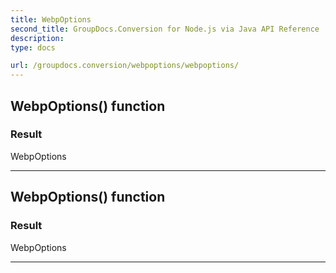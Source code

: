 ```yaml
---
title: WebpOptions
second_title: GroupDocs.Conversion for Node.js via Java API Reference
description: 
type: docs

url: /groupdocs.conversion/webpoptions/webpoptions/
---
```


## WebpOptions() function


### Result
WebpOptions


---


## WebpOptions() function


### Result
WebpOptions


---


